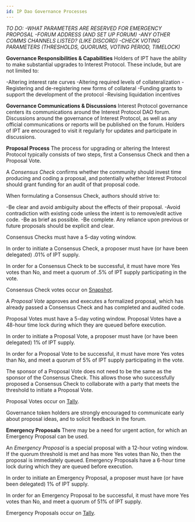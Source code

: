 ```yaml
---
id: IP Dao Governance Processes
---
```


*TO DO: 
-WHAT PARAMETERS ARE RESERVED FOR EMERGENCY PROPOSAL
-FORUM ADDRESS (AND SET UP FORUM)
-ANY OTHER COMMS CHANNELS LISTED? (LIKE DISCORD)
-CHECK VOTING PARAMETERS (THRESHOLDS, QUORUMS, VOTING PERIOD, TIMELOCK)*

**Governance Responsibilities & Capabilities**
Holders of IPT have the ability to make substantial upgrades to Interest Protocol. These include, but are not limited to:

-Altering interest rate curves
-Altering required levels of collateralization
-Registering and de-registering new forms of collateral
-Funding grants to support the development of the protocol
-Revising liquidation incentives

**Governance Communications & Discussions**
Interest Protocol governance centers its communications around the Interest Protocol DAO forum. Discussions around the governance of Interest Protocol, as well as any official communications or reports will be published on the forum. Holders of IPT are encouraged to visit it regularly for updates and participate in discussions.

**Proposal Process**
The process for upgrading or altering the Interest Protocol typically consists of two steps, first a Consensus Check and then a Proposal Vote.

A *Consensus Check* confirms whether the community should invest time producing and coding a proposal, and potentially whether Interest Protocol should grant funding for an audit of that proposal code.

When formulating a Consensus Check, authors should strive to:

-Be clear and avoid ambiguity about the effects of their proposal.
-Avoid contradiction with existing code unless the intent is to remove/edit active code.
-Be as brief as possible.
-Be complete. Any reliance upon previous or future proposals should be explicit and clear.

Consensus Checks must have a 5-day voting window.

In order to initiate a Consensus Check, a proposer must have (or have been delegated) .01% of IPT supply.

In order for a Consensus Check to be successful, it must have more Yes votes than No, and meet a quorum of .5% of IPT supply participating in the vote.

Consensus Check votes occur on [Snapshot](https://snapshot.org/#/).

A *Proposal Vote* approves and executes a formalized proposal, which has already passed a Consensus Check and has completed and audited code.

Proposal Votes must have a 5-day voting window. Proposal Votes have a 48-hour time lock during which they are queued before execution.

In order to initiate a Proposal Vote, a proposer must have (or have been delegated) 1% of IPT supply.

In order for a Proposal Vote to be successful, it must have more Yes votes than No, and meet a quorum of 5% of IPT supply participating in the vote.

The sponsor of a Proposal Vote does not need to be the same as the sponsor of the Consensus Check. This allows those who successfully proposed a Consensus Check to collaborate with a party that meets the threshold to initiate a Proposal Vote.

Proposal Votes occur on [Tally](https://www.tally.xyz).

Governance token holders are strongly encouraged to communicate early about proposal ideas, and to solicit feedback in the forum. 

**Emergency Proposals**
There may be a need for urgent action, for which an Emergency Proposal can be used.

An *Emergency Proposal* is a special proposal with a 12-hour voting window. If the quorum threshold is met and has more Yes votes than No, then the proposal is immediately queued. Emergency Proposals have a 6-hour time lock during which they are queued before execution.

In order to initiate an Emergency Proposal, a proposer must have (or have been delegated) 1% of IPT supply.

In order for an Emergency Proposal to be successful, it must have more Yes votes than No, and meet a quorum of 51% of IPT supply.

Emergency Proposals occur on [Tally](https://www.tally.xyz).

